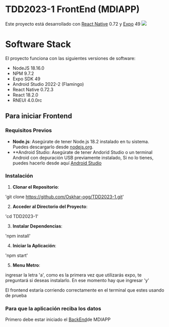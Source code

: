 # TDD2023-1 FrontEnd (MDIAPP)
Este proyecto está desarrollado con [React Native](https://github.com/facebook/react-native") 0.72 y [Expo](https://github.com/expo/expo") 49
![](https://raw.githubusercontent.com/expo/expo/main/.github/resources/banner.png)

# Software Stack
El proyecto funciona con las siguientes versiones de software:
 - NodeJS 18.16.0
 - NPM 9.7.2
 - Expo SDK 49
 - Android Studio 2022-2 (Flamingo)
 - React Native 0.72.3
 - React 18.2.0
 - RNEUI 4.0.0rc

## Para iniciar Frontend

### Requisitos Previos

- **Node.js**: Asegúrate de tener Node.js 18.2 instalado en tu sistema. Puedes descargarlo desde [nodejs.org](https://nodejs.org/).
- **Android Studio: Asegúrate de tener Andorid Studio o un terminal Android con depuración USB previamente instalado, Si no lo tienes, puedes hacerlo desde aquí [Android Studio](https://developer.android.com/studio")
### Instalación

1. **Clonar el Repositorio**:

'git clone https://github.com/Oskhar-ogg/TDD2023-1.git'

2. **Acceder al Directorio del Proyecto**:

'cd TDD2023-1'

3. **Instalar Dependencias**:

'npm install'

4. **Iniciar la Aplicación**:

'npm start'

5. **Menu Metro**:

 ingresar la letra 'a', como es la primera vez que utilizarás expo, te preguntará si deseas instalarlo.
 En ese momento hay que ingresar 'y'

 El frontend estaría corriendo correctamente en el terminal que estes usando de prueba


### Para que la aplicación reciba los datos
Primero debe estar iniciado el [BackEnd](https://github.com/Oskhar-ogg/TDD2023-BACKEND")de MDIAPP
